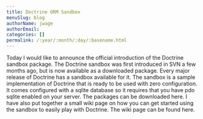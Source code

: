 ```yaml
---
title: Doctrine ORM Sandbox
menuSlug: blog
authorName: jwage 
authorEmail: 
categories: []
permalink: /:year/:month/:day/:basename.html
---
```

Today I would like to announce the official introduction of the Doctrine
sandbox package. The Doctrine sandbox was first introduced in SVN a few
months ago, but is now available as a downloaded package. Every major
release of Doctrine has a sandbox available for it. The sandbox is a
sample implementation of Doctrine that is ready to be used with zero
configuration. It comes configured with a sqlite database so it requires
that you have pdo sqlite enabled on your server. The packages can be
downloaded here. I have also put together a small wiki page on how you
can get started using the sandbox to easily play with Doctrine. The wiki
page can be found here.
